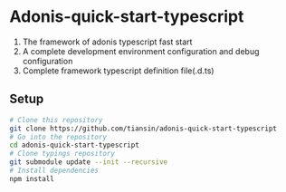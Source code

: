 # Adonis-quick-start-typescript

1. The framework of adonis typescript fast start
2. A complete development environment configuration and debug configuration
3. Complete framework typescript definition file(.d.ts)

## Setup

```bash
# Clone this repository
git clone https://github.com/tiansin/adonis-quick-start-typescript
# Go into the repository
cd adonis-quick-start-typescript
# Clone typings repository
git submodule update --init --recursive 
# Install dependencies
npm install
```

